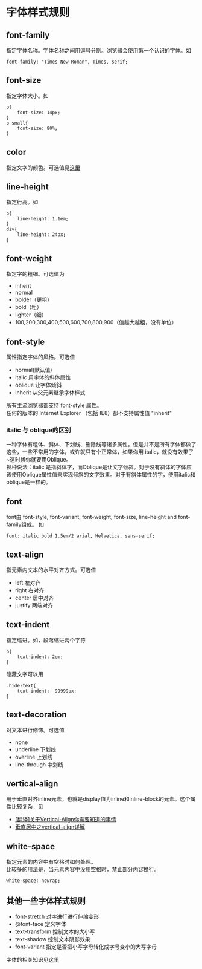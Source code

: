 # 字体样式规则
## font-family
指定字体名称。字体名称之间用逗号分割。浏览器会使用第一个认识的字体。如
```
font-family: "Times New Roman", Times, serif;
```

## font-size
指定字体大小。如
```
p{
	font-size: 14px;
}
p small{
	font-size: 80%;
}
```

## color
指定文字的颜色。可选值见[这里](color.md)


## line-height
指定行高。如
```
p{
	line-height: 1.1em;
}
div{
	line-height: 24px;
}
```

## font-weight
指定字的粗细。可选值为
* inherit
* normal
* bolder（更粗）
* bold（粗）
* lighter（细）
* 100,200,300,400,500,600,700,800,900（值越大越粗，没有单位）

## font-style
属性指定字体的风格。可选值
* normal(默认值)
* italic 用字体的斜体属性
* oblique 让字体倾斜
* inherit 从父元素继承字体样式

所有主流浏览器都支持 font-style 属性。    
任何的版本的 Internet Explorer （包括 IE8）都不支持属性值 "inherit"

### italic 与 oblique的区别
一种字体有粗体、斜体、下划线、删除线等诸多属性。但是并不是所有字体都做了这些，一些不常用的字体，或许就只有个正常体，如果你用 italic，就没有效果了~这时候你就要用Oblique。    
换种说法：italic 是指斜体字，而Oblique是让文字倾斜。对于没有斜体的字体应该使用Oblique属性值来实现倾斜的文字效果。对于有斜体属性的字，使用italic和oblique是一样的。

## font
font由 font-style, font-variant, font-weight, font-size, line-height and font-family组成。
如
```
font: italic bold 1.5em/2 arial, Helvetica, sans-serif;
```

## text-align
指元素内文本的水平对齐方式。可选值
* left 左对齐
* right 右对齐
* center 居中对齐
* justify 两端对齐

## text-indent
指定缩进。如，段落缩进两个字符
```
p{
	text-indent: 2em;
}
```
隐藏文字可以用
```
.hide-text{
	text-indent: -99999px;
}
```

## text-decoration
对文本进行修饰。可选值
* none
* underline 下划线
* overline 上划线
* line-through 中划线

## vertical-align
用于垂直对齐inline元素，也就是display值为inline和inline-block的元素。这个属性比较复杂，见
* [[翻译]关于Vertical-Align你需要知道的事情](http://segmentfault.com/a/1190000002668492)
* [垂直居中之vertical-align详解](http://lingyu.wang/2014/04/13/vertical-align/)

## white-space
指定元素的内容中有空格时如何处理。    
比较多的用法是，当元素内容中没用空格时，禁止部分内容换行。
```
white-space: nowrap;
```

## 其他一些字体样式规则
* [font-stretch](https://developer.mozilla.org/en-US/docs/Web/CSS/font-stretch) 对字进行进行伸缩变形
* @font-face 定义字体
* text-transform 控制文本的大小写
* text-shadow 控制文本阴影效果
* font-variant 指定是否把小写字母转化成字号变小的大写字母

字体的相关知识见[这里](README.md)